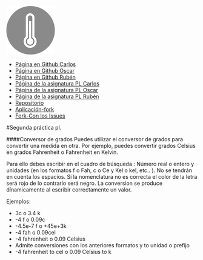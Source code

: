 ![temp](/img/favicon.png)

* [Página en Github Carlos](https://ctc87.github.io/)
* [Página en Github Oscar](https://alu0100825893.github.io/)
* [Página en Github Rubén](https://alu0100309553.github.io/)
* [Página de la asignatura PL Carlos](http://ctc87.github.io/Practicas_PL/)
* [Página de la asignatura PL Oscar](https://alu0100825893.github.io/)
* [Página de la asignatura PL Rubén](https://alu0100309553.github.io/)
* [Repositorio](https://github.com/ULL-ESIT-GRADOII-PL/object-oriented-programming-in-js-equipo-cob)
* [Aplicación-fork](http://ctc87.github.io/object-oriented-programming-in-js-equipo-cob/)
* [Fork-Con los Issues](https://github.com/ctc87/object-oriented-programming-in-js-equipo-cob)

#Segunda práctica pl. 

####Conversor de grados
Puedes utilizar el conversor de grados para convertir una medida en otra. Por ejemplo, 
puedes convertir grados Celsius en grados Fahrenheit o Fahrenheit en Kelvin.
            
Para ello debes escribir en el cuadro de búsqueda : Número 
real o entero y unidades (en los formatos f o Fah, c o Ce y Kel o kel, etc.. ).
No se tendrán en cuenta los espacios.
Si la nomenclatura no es correcta el color de la letra será rojo
de lo contrario será negro. La conversion se produce dínamicamente al escribir correctamente un valor. 
                        
Ejemplos:
* 3c   o   3.4 k 
* -4 f o 0.09c
* -4.5e-7 f o +45e+3k
* -4 fah o 0.09cel
* -4 fahrenheit o 0.09 Celsius
* Admite conversiones con los anteriores formatos y to unidad o prefijo  
* -4 fahrenheit to cel o 0.09 Celsius to k